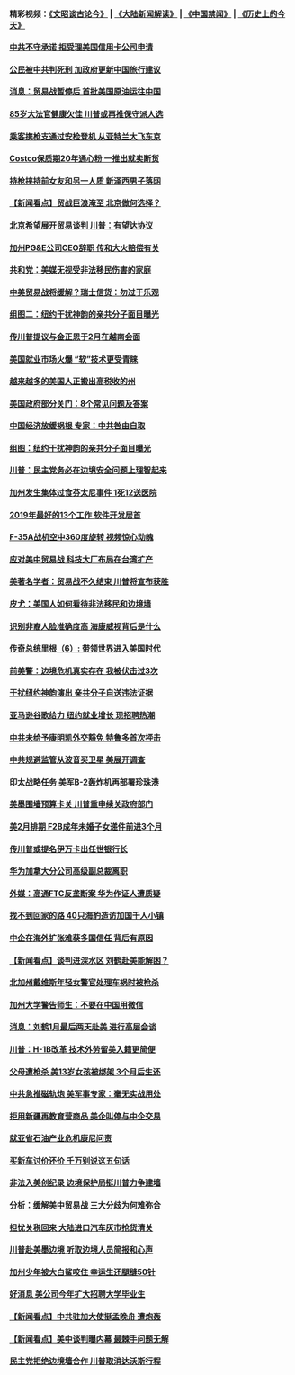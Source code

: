 #### 精彩视频：[《文昭谈古论今》](https://github.com/gfw-breaker/wenzhao/blob/master/README.md?t=01150630) | [《大陆新闻解读》](https://github.com/gfw-breaker/ntdtv-comedy/blob/master/README.md?t=01150630) | [《中国禁闻》](https://github.com/gfw-breaker/ntdtv-news/blob/master/README.md?t=01150630) | [《历史上的今天》](https://github.com/gfw-breaker/today-in-history/blob/master/README.md?t=01150630) 

#### [中共不守承诺 拒受理美国信用卡公司申请](../pages/nsc412/n10975605.md?t=01150630) 

#### [公民被中共判死刑 加政府更新中国旅行建议](../pages/nsc412/n10976159.md?t=01150630) 

#### [消息：贸易战暂停后 首批美国原油运往中国](../pages/nsc412/n10976142.md?t=01150630) 

#### [85岁大法官健康欠佳 川普或再推保守派人选](../pages/nsc412/n10975835.md?t=01150630) 

#### [乘客携枪支通过安检登机 从亚特兰大飞东京](../pages/nsc412/n10975819.md?t=01150630) 

#### [Costco保质期20年通心粉 一推出就卖断货](../pages/nsc412/n10975844.md?t=01150630) 

#### [持枪挟持前女友和另一人质 新泽西男子落网](../pages/nsc412/n10975726.md?t=01150630) 

#### [【新闻看点】贸战巨浪淹至 北京做何选择？](../pages/nsc412/n10975303.md?t=01150630) 

#### [北京希望展开贸易谈判 川普：有望达协议](../pages/nsc412/n10975474.md?t=01150630) 

#### [加州PG&E公司CEO辞职 传和大火赔偿有关](../pages/nsc412/n10975352.md?t=01150630) 

#### [共和党：美媒无视受非法移民伤害的家庭](../pages/nsc412/n10975305.md?t=01150630) 

#### [中美贸易战将缓解？瑞士信货：勿过于乐观](../pages/nsc412/n10975237.md?t=01150630) 

#### [组图二：纽约干扰神韵的亲共分子面目曝光](../pages/nsc412/n10974621.md?t=01150630) 

#### [传川普提议与金正恩于2月在越南会面](../pages/nsc412/n10974214.md?t=01150630) 

#### [美国就业市场火爆 “软”技术更受青睐](../pages/nsc412/n10973213.md?t=01150630) 

#### [越来越多的美国人正搬出高税收的州](../pages/nsc412/n10973199.md?t=01150630) 

#### [美国政府部分关门：8个常见问题及答案](../pages/nsc412/n10973004.md?t=01150630) 

#### [中国经济放缓祸根 专家：中共咎由自取](../pages/nsc412/n10973083.md?t=01150630) 

#### [组图：纽约干扰神韵的亲共分子面目曝光](../pages/nsc412/n10972801.md?t=01150630) 

#### [川普：民主党务必在边境安全问题上理智起来](../pages/nsc412/n10972922.md?t=01150630) 

#### [加州发生集体过食芬太尼事件 1死12送医院](../pages/nsc412/n10972695.md?t=01150630) 

#### [2019年最好的13个工作 软件开发居首](../pages/nsc412/n10967208.md?t=01150630) 

#### [F-35A战机空中360度旋转 视频惊心动魄](../pages/nsc412/n10971751.md?t=01150630) 

#### [应对美中贸易战 科技大厂布局在台湾扩产](../pages/nsc412/n10971277.md?t=01150630) 

#### [美著名学者：贸易战不久结束 川普将宣布获胜](../pages/nsc412/n10971697.md?t=01150630) 

#### [皮尤：美国人如何看待非法移民和边境墙](../pages/nsc412/n10971472.md?t=01150630) 

#### [识别非裔人脸准确度高 海康威视背后是什么](../pages/nsc412/n10971226.md?t=01150630) 

#### [传奇总统里根（6）: 带领世界进入美国时代](../pages/nsc412/n10971227.md?t=01150630) 

#### [前美警：边境危机真实存在 我被伏击过3次](../pages/nsc412/n10971325.md?t=01150630) 

#### [干扰纽约神韵演出 亲共分子自送违法证据](../pages/nsc412/n10969757.md?t=01150630) 

#### [亚马逊谷歌给力 纽约就业增长 现招聘热潮](../pages/nsc412/n10971075.md?t=01150630) 

#### [中共未给予康明凯外交豁免 特鲁多首次抨击](../pages/nsc412/n10970976.md?t=01150630) 

#### [中共规避监管从波音买卫星 美展开调查](../pages/nsc412/n10970960.md?t=01150630) 

#### [印太战略任务 美军B-2轰炸机再部署珍珠港](../pages/nsc412/n10970599.md?t=01150630) 

#### [美墨围墙预算卡关 川普重申续关政府部门](../pages/nsc412/n10970534.md?t=01150630) 

#### [美2月排期 F2B成年未婚子女递件前进3个月](../pages/nsc412/n10970207.md?t=01150630) 

#### [传川普或提名伊万卡出任世银行长](../pages/nsc412/n10970106.md?t=01150630) 

#### [华为加拿大分公司高级副总裁离职](../pages/nsc412/n10969911.md?t=01150630) 

#### [外媒：高通FTC反垄断案 华为作证人遭质疑](../pages/nsc412/n10969482.md?t=01150630) 

#### [找不到回家的路 40只海豹造访加国千人小镇](../pages/nsc412/n10969564.md?t=01150630) 

#### [中企在海外扩张难获多国信任 背后有原因](../pages/nsc412/n10969228.md?t=01150630) 

#### [【新闻看点】谈判进深水区 刘鹤赴美能解困？](../pages/nsc412/n10969116.md?t=01150630) 

#### [北加州戴维斯年轻女警官处理车祸时被枪杀](../pages/nsc412/n10969582.md?t=01150630) 

#### [加州大学警告师生：不要在中国用微信](../pages/nsc412/n10969475.md?t=01150630) 

#### [消息：刘鹤1月最后两天赴美 进行高层会谈](../pages/nsc412/n10967146.md?t=01150630) 

#### [川普：H-1B改革 技术外劳留美入籍更简便](../pages/nsc412/n10968990.md?t=01150630) 

#### [父母遭枪杀 美13岁女孩被绑架 3个月后生还](../pages/nsc412/n10968787.md?t=01150630) 

#### [中共急推磁轨炮 美军事专家：毫无实战用处](../pages/nsc412/n10968326.md?t=01150630) 

#### [拒用新疆再教育营商品 美企叫停与中企交易](../pages/nsc412/n10967266.md?t=01150630) 

#### [就亚省石油产业危机康尼问责](../pages/nsc412/n10967310.md?t=01150630) 

#### [买新车讨价还价 千万别说这五句话](../pages/nsc412/n10966559.md?t=01150630) 

#### [非法入美创纪录 边境保护局挺川普力争建墙](../pages/nsc412/n10966872.md?t=01150630) 

#### [分析：缓解美中贸易战 三大分歧为何难弥合](../pages/nsc412/n10966845.md?t=01150630) 

#### [担忧关税回来 大陆进口汽车灰市抢货清关](../pages/nsc412/n10966734.md?t=01150630) 

#### [川普赴美墨边境 听取边境人员简报和心声](../pages/nsc412/n10966781.md?t=01150630) 

#### [加州少年被大白鲨咬住 幸运生还腿缝50针](../pages/nsc412/n10966637.md?t=01150630) 

#### [好消息 美公司今年扩大招聘大学毕业生](../pages/nsc412/n10966671.md?t=01150630) 

#### [【新闻看点】中共驻加大使挺孟晚舟 遭炮轰](../pages/nsc412/n10966495.md?t=01150630) 

#### [【新闻看点】美中谈判曝内幕 最棘手问题无解](../pages/nsc412/n10966115.md?t=01150630) 

#### [民主党拒绝边境墙合作 川普取消达沃斯行程](../pages/nsc412/n10966613.md?t=01150630) 

